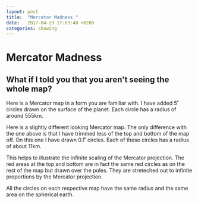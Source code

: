 ```yaml
---
layout: post
title:  "Mercator Madness."
date:   2017-04-29 17:03:40 +0200
categories: showing
---
```


<link rel="import" href="{{ site.url }}/assets/bower/globe-map/globe-map.html">

# Mercator Madness
## What if I told you that you aren't seeing the whole map?

Here is a Mercator map in a form you are familiar with. I have added 5˚ circles drawn on the surface of the planet. Each circle has a radius of around 555km.

<globe-map projections='["Orthographic"]' width="360" height="360" config='{"rotation":{"enabled":true, "ui_enabled":true}, "nt_indicatrice":{"enabled":true}}'></globe-map>
<globe-map projections='["Mercator"]' width="360" height="360" config='{"rotation":{"enabled":false, "ui_enabled":false}, "nt_indicatrice":{"enabled":true}}'></globe-map>

Here is a slightly different looking Mercator map. The only difference with the one above is that I have trimmed less of the top and bottom of the map off. On this one I have drawn 0.1˚ circles. Each of these circles has a radius of about 11km.

This helps to illustrate the infinite scaling of the Mercator projection. The red areas at the top and bottom are in fact the same red circles as on the rest of the map but drawn over the poles. They are streteched out to infinite proportions by the Mercator projection.

All the circles on each respective map have the same radius and the same area on the spherical earth.

<canvas id="mercator-madness-canvas"></canvas>
<script src="{{ site.url }}/scratch/mercator_madness.js">
</script>
